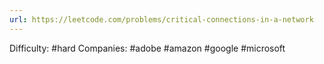 ```yaml
---
url: https://leetcode.com/problems/critical-connections-in-a-network
---
```


Difficulty: #hard
Companies: #adobe #amazon #google #microsoft